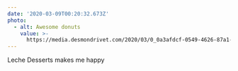 ```yaml
---
date: '2020-03-09T00:20:32.673Z'
photo:
  - alt: Awesome donuts
    value: >-
      https://media.desmondrivet.com/2020/03/0_0a3afdcf-0549-4626-87a1-20a235cc61c7.jpg
---
```


Leche Desserts makes me happy
